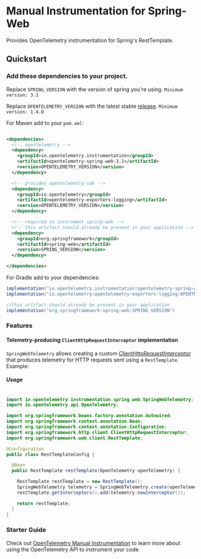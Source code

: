 # Manual Instrumentation for Spring-Web

Provides OpenTelemetry instrumentation for Spring's RestTemplate.

## Quickstart

### Add these dependencies to your project.

Replace `SPRING_VERSION` with the version of spring you're using.
`Minimum version: 3.1`

Replace `OPENTELEMETRY_VERSION` with the latest
stable [release](https://mvnrepository.com/artifact/io.opentelemetry).
`Minimum version: 1.4.0`

For Maven add to your `pom.xml`:

```xml

<dependencies>
  <!-- opentelemetry -->
  <dependency>
    <groupId>io.opentelemetry.instrumentation</groupId>
    <artifactId>opentelemetry-spring-web-3.1</artifactId>
    <version>OPENTELEMETRY_VERSION</version>
  </dependency>

  <!-- provides opentelemetry-sdk -->
  <dependency>
    <groupId>io.opentelemetry</groupId>
    <artifactId>opentelemetry-exporters-logging</artifactId>
    <version>OPENTELEMETRY_VERSION</version>
  </dependency>

  <!-- required to instrument spring-web -->
  <!-- this artifact should already be present in your application -->
  <dependency>
    <groupId>org.springframework</groupId>
    <artifactId>spring-web</artifactId>
    <version>SPRING_VERSION</version>
  </dependency>

</dependencies>
```

For Gradle add to your dependencies:

```groovy
implementation("io.opentelemetry.instrumentation:opentelemetry-spring-web-3.1:OPENTELEMETRY_VERSION")
implementation("io.opentelemetry:opentelemetry-exporters-logging:OPENTELEMETRY_VERSION")

//this artifact should already be present in your application
implementation("org.springframework:spring-web:SPRING_VERSION")
```

### Features

#### Telemetry-producing `ClientHttpRequestInterceptor` implementation

`SpringWebTelemetry` allows creating a
custom [ClientHttpRequestInterceptor](https://docs.spring.io/spring/docs/current/javadoc-api/org/springframework/http/client/ClientHttpRequestInterceptor.html)
that produces telemetry for HTTP requests sent using a `RestTemplate`. Example:

##### Usage

```java

import io.opentelemetry.instrumentation.spring.web.SpringWebTelemetry;
import io.opentelemetry.api.OpenTelemetry;

import org.springframework.beans.factory.annotation.Autowired;
import org.springframework.context.annotation.Bean;
import org.springframework.context.annotation.Configuration;
import org.springframework.http.client.ClientHttpRequestInterceptor;
import org.springframework.web.client.RestTemplate;

@Configuration
public class RestTemplateConfig {

  @Bean
  public RestTemplate restTemplate(OpenTelemetry openTelemetry) {

    RestTemplate restTemplate = new RestTemplate();
    SpringWebTelemetry telemetry = SpringWebTelemetry.create(openTelemetry);
    restTemplate.getInterceptors().add(telemetry.newInterceptor());

    return restTemplate;
  }
}
```

### Starter Guide

Check out [OpenTelemetry Manual Instrumentation](https://opentelemetry.io/docs/instrumentation/java/manual/) to learn more about
using the OpenTelemetry API to instrument your code.
